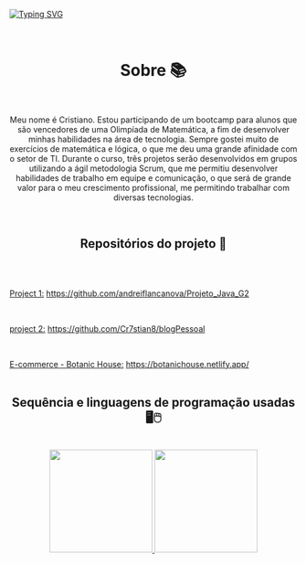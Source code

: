 [![Typing SVG](https://readme-typing-svg.herokuapp.com?size=40&color=00255&center=true&vCenter=true&width=1000&lines=Desenvolvedor+web;Full-stack+java)](https://git.io/typing-svg)

<br>
<h1 align =center > Sobre 📚 </h1>
<br>
<p align = center>Meu nome é Cristiano. Estou participando de um bootcamp para alunos que são vencedores de uma Olimpíada de Matemática, a fim de desenvolver minhas habilidades na área de tecnologia. Sempre gostei muito de exercícios de matemática e lógica, o que me deu uma grande afinidade com o setor de TI. Durante o curso, três projetos serão desenvolvidos em grupos utilizando a ágil metodologia Scrum, que me permitiu desenvolver habilidades de trabalho em equipe e comunicação, o que será de grande valor para o meu crescimento profissional, me permitindo trabalhar com diversas tecnologias.</p>

<br>
<h2 align = center > Repositórios do projeto 📖</h2>
<br>
<br>

<u>Project 1:</u> <a>https://github.com/andreiflancanova/Projeto_Java_G2</a>

<br>

<u>project 2:</u> <a>https://github.com/Cr7stian8/blogPessoal</a>

<br>

<u>E-commerce - Botanic House:</u> </a>https://botanichouse.netlify.app/</a>
<br>
<br>
<h2 align = center >Sequência e linguagens de programação usadas🖥🖱</h2>
<br>
<div align="center">
  <a href="https://github.com/Cr7stian8">
  <img height="180em" src="http://github-readme-streak-stats.herokuapp.com?    user=Cr7stian8&theme=highcontrast&date_format=j%2Fn%5B%2FY%5D&sideNums=3E63FF&stroke=3651DD&ring=2656DD&dates=000000&fire=FF0000&background=FFFFFF&currStreakLabel=FF00  00&border=FFFFFF&currStreakNum=FF0000&sideLabels=000000" />
  <img height="180em" src="https://github-readme-stats.vercel.app/api/top-langs/?username=Cr7stian8&layout=compact&langs_count=7&theme=default"/>
</div>
  

  
